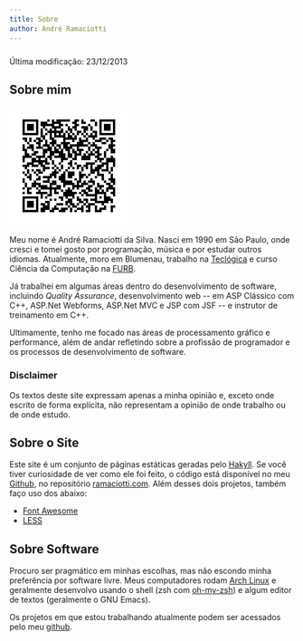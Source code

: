 ```yaml
---
title: Sobre
author: André Ramaciotti
---
```


<p class="pull-right" style="margin-top: 24px">Última modificação: <time datetime="2013-12-23" class="timeago">23/12/2013</time></p>

Sobre mim
---------

[<img class="pull-right" alt="qrcode com informações de contato" src="/img/ramaciotti.vcard.png" width="210" height="210"/>][VCF]

Meu nome é André Ramaciotti da Silva. Nasci em 1990 em São Paulo, onde cresci e
tomei gosto por programação, música e por estudar outros idiomas. Atualmente,
moro em Blumenau, trabalho na [Teclógica][T] e curso Ciência da Computação na
[FURB][F].

Já trabalhei em algumas áreas dentro do desenvolvimento de software, incluindo
*Quality Assurance*, desenvolvimento web -- em ASP Clássico com C++, ASP.Net
Webforms, ASP.Net MVC e JSP com JSF -- e instrutor de treinamento em C++.

Ultimamente, tenho me focado nas áreas de processamento gráfico e performance,
além de andar refletindo sobre a profissão de programador e os processos de
desenvolvimento de software.

### Disclaimer

Os textos deste site expressam apenas a minha opinião e, exceto onde escrito de
forma explícita, não representam a opinião de onde trabalho ou de onde estudo.

Sobre o Site
------------

Este site é um conjunto de páginas estáticas geradas pelo [Hakyll][H].  Se você
tiver curiosidade de ver como ele foi feito, o código está disponível no meu
[Github][GH], no repositório [ramaciotti.com][GHR]. Além desses dois projetos,
também faço uso dos abaixo:

 * [Font Awesome][FA]
 * [LESS][L]

Sobre Software
--------------

Procuro ser pragmático em minhas escolhas, mas não escondo minha preferência por
software livre. Meus computadores rodam [Arch Linux][AR] e geralmente desenvolvo
usando o shell (zsh com [oh-my-zsh][OMZ]) e algum editor de textos (geralmente o
GNU Emacs).

Os projetos em que estou trabalhando atualmente podem ser acessados pelo meu
[github][GH].

[AR]: http://archlinux.org/
[F]: http://www.furb.br/
[FA]: http://fortawesome.github.com/Font-Awesome/
[GH]: http://github.com/ramaciotti
[GHR]: https://github.com/ramaciotti/ramaciotti.com
[H]: http://jaspervdj.be/hakyll/
[L]: http://lesscss.org/
[OMZ]: https://github.com/robbyrussell/oh-my-zsh
[RSA]: /files/ramaciotti.pub
[T]: http://www.teclogica.com.br/
[U]: http://ubuntu.com/
[VCF]: /files/ramaciotti.vcard

